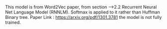 This model is from Word2Vec paper, from section -->2.2 Recurrent Neural Net Language Model (RNNLM). Softmax is applied to it rather than Huffman Binary tree.
Paper Link : https://arxiv.org/pdf/1301.3781
the model is not fully trained.
